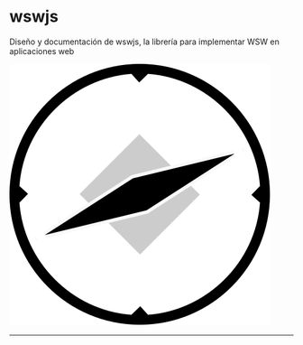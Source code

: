 # wswjs

Diseño y documentación de wswjs, la librería para implementar WSW en aplicaciones web

![logo](assets/logo.svg)

----
